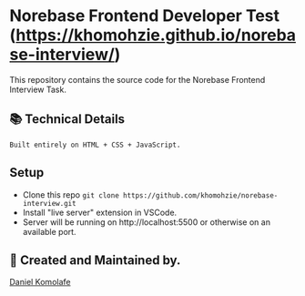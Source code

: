 # Norebase Frontend Developer Test (https://khomohzie.github.io/norebase-interview/)

This repository contains the source code for the Norebase Frontend Interview Task.

## 📚 Technical Details

```
Built entirely on HTML + CSS + JavaScript.
```

## Setup

- Clone this repo `git clone https://github.com/khomohzie/norebase-interview.git`
- Install "live server" extension in VSCode.
- Server will be running on http://localhost:5500 or otherwise on an available port.

## 🙋 Created and Maintained by.

[Daniel Komolafe](https://github.com/khomohzie)
